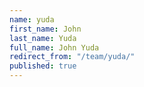 ```yaml
---
name: yuda
first_name: John
last_name: Yuda
full_name: John Yuda
redirect_from: "/team/yuda/"
published: true
---
```


